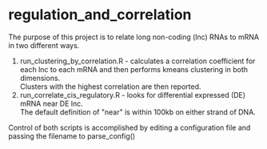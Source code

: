 # regulation_and_correlation
The purpose of this project is to relate long non-coding (lnc) RNAs to mRNA in two different ways.
1) run_clustering_by_correlation.R - calculates a correlation coefficient for each lnc to each mRNA and then performs kmeans clustering in both dimensions.  
    Clusters with the highest correlation are then reported.
2) run_correlate_cis_regulatory.R - looks for differential expressed (DE) mRNA near DE lnc.  
    The default definition of "near" is within 100kb on either strand of DNA.  

Control of both scripts is accomplished by editing a configuration file and passing the filename to parse_config()
